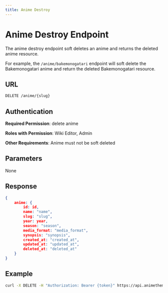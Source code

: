 ```yaml
---
title: Anime Destroy
---
```


# Anime Destroy Endpoint

The anime destroy endpoint soft deletes an anime and returns the deleted anime resource.

For example, the `/anime/bakemonogatari` endpoint will soft delete the Bakemonogatari anime and return the deleted Bakemonogatari resource.

## URL

```sh
DELETE /anime/{slug}
```

## Authentication

**Required Permission**: delete anime

**Roles with Permission**: Wiki Editor, Admin

**Other Requirements**: Anime must not be soft deleted

## Parameters

None

## Response

```json
{
    anime: {
        id: id,
        name: "name",
        slug: "slug",
        year: year,
        season: "season",
        media_format: "media_format",
        synopsis: "synopsis",
        created_at: "created_at",
        updated_at: "updated_at",
        deleted_at: "deleted_at"
    }
}
```

## Example

```bash
curl -X DELETE -H "Authorization: Bearer {token}" https://api.animethemes.moe/anime/bakemonogatari
```
